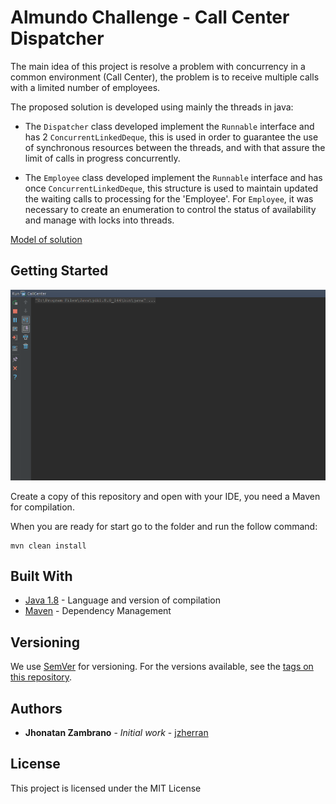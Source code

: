 # Almundo Challenge - Call Center Dispatcher

The main idea of this project is resolve a problem with concurrency in a common environment (Call Center), the problem is to receive multiple calls with a limited number of employees.

The proposed solution is developed using mainly the threads in java:

- The `Dispatcher` class developed implement the `Runnable` interface and has 2 `ConcurrentLinkedDeque`, this is used in order to guarantee the use of synchronous resources between the threads, and with that assure the limit of calls in progress concurrently.

- The `Employee` class developed implement the `Runnable` interface and has once `ConcurrentLinkedDeque`, this structure is used to maintain updated the waiting calls to processing for the 'Employee'. For `Employee`, it was necessary to create an enumeration to control the status of availability and manage with locks into threads.

[Model of solution](/info/model.png)

## Getting Started

![Example execution](/info/log.gif)

Create a copy of this repository and open with your IDE, you need a Maven for compilation.

When you are ready for start go to the folder and run the follow command:

```
mvn clean install
```

## Built With

* [Java 1.8](https://java.com/) - Language and version of compilation
* [Maven](https://maven.apache.org/) - Dependency Management

## Versioning

We use [SemVer](http://semver.org/) for versioning. For the versions available, see the [tags on this repository](https://github.com/your/project/tags). 

## Authors

* **Jhonatan Zambrano** - *Initial work* - [jzherran](https://github.com/jzherran)

## License

This project is licensed under the MIT License
